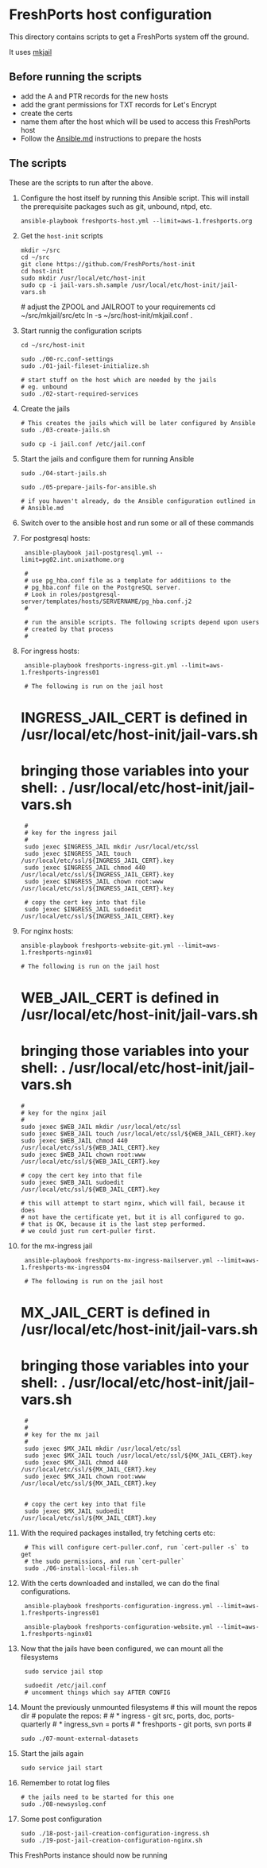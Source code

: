 # FreshPorts host configuration

This directory contains scripts to get a FreshPorts system off the ground.

It uses [mkjail](https://github.com/mkjail/mkjail)

## Before running the scripts

* add the A and PTR records for the new hosts
* add the grant permissions for TXT records for Let's Encrypt
* create the certs
* name them after the host which will be used to access this FreshPorts host
* Follow the [Ansible.md](Ansible.md) instructions to prepare the hosts

## The scripts

These are the scripts to run after the above.

1.  Configure the host itself by running this Ansible script. This will
install the prerequisite packages such as git, unbound, ntpd, etc.

        ansible-playbook freshports-host.yml --limit=aws-1.freshports.org

1.  Get the `host-init` scripts
    
        mkdir ~/src
        cd ~/src
        git clone https://github.com/FreshPorts/host-init
        cd host-init
        sudo mkdir /usr/local/etc/host-init
        sudo cp -i jail-vars.sh.sample /usr/local/etc/host-init/jail-vars.sh

	\# adjust the ZPOOL and JAILROOT to your requirements
        cd ~/src/mkjail/src/etc
        ln -s ~/src/host-init/mkjail.conf .

1.  Start runnig the configuration scripts

        cd ~/src/host-init

        sudo ./00-rc.conf-settings
        sudo ./01-jail-fileset-initialize.sh

        # start stuff on the host which are needed by the jails
        # eg. unbound
        sudo ./02-start-required-services

1.  Create the jails

        # This creates the jails which will be later configured by Ansible
        sudo ./03-create-jails.sh

        sudo cp -i jail.conf /etc/jail.conf

1.  Start the jails and configure them for running Ansible

        sudo ./04-start-jails.sh

        sudo ./05-prepare-jails-for-ansible.sh

        # if you haven't already, do the Ansible configuration outlined in
        # Ansible.md

1.  Switch over to the ansible host and run some or all of these commands


1. For postgresql hosts:

        ansible-playbook jail-postgresql.yml --limit=pg02.int.unixathome.org

        #
        # use pg_hba.conf file as a template for additiions to the
        # pg_hba.conf file on the PostgreSQL server.
        # Look in roles/postgresql-server/templates/hosts/SERVERNAME/pg_hba.conf.j2
        #

        # run the ansible scripts. The following scripts depend upon users
        # created by that process
        #

1. For ingress hosts:

        ansible-playbook freshports-ingress-git.yml --limit=aws-1.freshports-ingress01

        # The following is run on the jail host
	# INGRESS_JAIL_CERT is defined in /usr/local/etc/host-init/jail-vars.sh
	# bringing those variables into your shell: . /usr/local/etc/host-init/jail-vars.sh
        #
        # key for the ingress jail
        #
        sudo jexec $INGRESS_JAIL mkdir /usr/local/etc/ssl
        sudo jexec $INGRESS_JAIL touch /usr/local/etc/ssl/${INGRESS_JAIL_CERT}.key
        sudo jexec $INGRESS_JAIL chmod 440 /usr/local/etc/ssl/${INGRESS_JAIL_CERT}.key
        sudo jexec $INGRESS_JAIL chown root:www /usr/local/etc/ssl/${INGRESS_JAIL_CERT}.key

        # copy the cert key into that file
        sudo jexec $INGRESS_JAIL sudoedit /usr/local/etc/ssl/${INGRESS_JAIL_CERT}.key


1.  For nginx hosts:

        ansible-playbook freshports-website-git.yml --limit=aws-1.freshports-nginx01

        # The following is run on the jail host
	# WEB_JAIL_CERT is defined in /usr/local/etc/host-init/jail-vars.sh
	# bringing those variables into your shell: . /usr/local/etc/host-init/jail-vars.sh
        #
        # key for the nginx jail
        #
        sudo jexec $WEB_JAIL mkdir /usr/local/etc/ssl
        sudo jexec $WEB_JAIL touch /usr/local/etc/ssl/${WEB_JAIL_CERT}.key
        sudo jexec $WEB_JAIL chmod 440 /usr/local/etc/ssl/${WEB_JAIL_CERT}.key
        sudo jexec $WEB_JAIL chown root:www /usr/local/etc/ssl/${WEB_JAIL_CERT}.key

        # copy the cert key into that file
        sudo jexec $WEB_JAIL sudoedit /usr/local/etc/ssl/${WEB_JAIL_CERT}.key

        # this will attempt to start nginx, which will fail, because it does
        # not have the certificate yet, but it is all configured to go.
        # that is OK, because it is the last step performed.
        # we could just run cert-puller first.

1. for the mx-ingress jail

        ansible-playbook freshports-mx-ingress-mailserver.yml --limit=aws-1.freshports-mx-ingress04

        # The following is run on the jail host
	# MX_JAIL_CERT is defined in /usr/local/etc/host-init/jail-vars.sh
	# bringing those variables into your shell: . /usr/local/etc/host-init/jail-vars.sh
        #
        #
        # key for the mx jail
        #
        sudo jexec $MX_JAIL mkdir /usr/local/etc/ssl
        sudo jexec $MX_JAIL touch /usr/local/etc/ssl/${MX_JAIL_CERT}.key
        sudo jexec $MX_JAIL chmod 440 /usr/local/etc/ssl/${MX_JAIL_CERT}.key
        sudo jexec $MX_JAIL chown root:www /usr/local/etc/ssl/${MX_JAIL_CERT}.key


        # copy the cert key into that file
        sudo jexec $MX_JAIL sudoedit /usr/local/etc/ssl/${MX_JAIL_CERT}.key


1. With the required packages installed, try fetching certs etc:

        # This will configure cert-puller.conf, run `cert-puller -s` to get
        # the sudo permissions, and run `cert-puller`
        sudo ./06-install-local-files.sh

1. With the certs downloaded and installed, we can do the final configurations.

        ansible-playbook freshports-configuration-ingress.yml --limit=aws-1.freshports-ingress01

        ansible-playbook freshports-configuration-website.yml --limit=aws-1.freshports-nginx01

1. Now that the jails have been configured, we can mount all the filesystems

        sudo service jail stop

        sudoedit /etc/jail.conf
        # uncomment things which say AFTER CONFIG

1.  Mount the previously unmounted filesystems
        # this will mount the repos dir
        # populate the repos:
        #
        # * ingress - git src, ports, doc, ports-quarterly
        # * ingress_svn = ports
        # * freshports - git ports, svn ports
        #

        sudo ./07-mount-external-datasets

1.  Start the jails again

        sudo service jail start



1.  Remember to rotat log files

        # the jails need to be started for this one
        sudo ./08-newsyslog.conf

1.  Some post configuration

        sudo ./18-post-jail-creation-configuration-ingress.sh
        sudo ./19-post-jail-creation-configuration-nginx.sh

This FreshPorts instance should now be running
